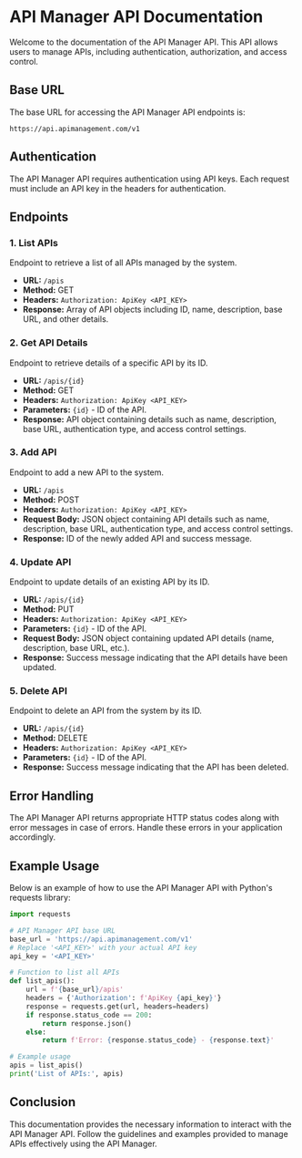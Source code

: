 # API Manager API Documentation

Welcome to the documentation of the API Manager API. This API allows users to manage APIs, including authentication, authorization, and access control.

## Base URL

The base URL for accessing the API Manager API endpoints is:

```
https://api.apimanagement.com/v1
```

## Authentication

The API Manager API requires authentication using API keys. Each request must include an API key in the headers for authentication.

## Endpoints

### 1. List APIs

Endpoint to retrieve a list of all APIs managed by the system.

- **URL:** `/apis`
- **Method:** GET
- **Headers:** `Authorization: ApiKey <API_KEY>`
- **Response:** Array of API objects including ID, name, description, base URL, and other details.

### 2. Get API Details

Endpoint to retrieve details of a specific API by its ID.

- **URL:** `/apis/{id}`
- **Method:** GET
- **Headers:** `Authorization: ApiKey <API_KEY>`
- **Parameters:** `{id}` - ID of the API.
- **Response:** API object containing details such as name, description, base URL, authentication type, and access control settings.

### 3. Add API

Endpoint to add a new API to the system.

- **URL:** `/apis`
- **Method:** POST
- **Headers:** `Authorization: ApiKey <API_KEY>`
- **Request Body:** JSON object containing API details such as name, description, base URL, authentication type, and access control settings.
- **Response:** ID of the newly added API and success message.

### 4. Update API

Endpoint to update details of an existing API by its ID.

- **URL:** `/apis/{id}`
- **Method:** PUT
- **Headers:** `Authorization: ApiKey <API_KEY>`
- **Parameters:** `{id}` - ID of the API.
- **Request Body:** JSON object containing updated API details (name, description, base URL, etc.).
- **Response:** Success message indicating that the API details have been updated.

### 5. Delete API

Endpoint to delete an API from the system by its ID.

- **URL:** `/apis/{id}`
- **Method:** DELETE
- **Headers:** `Authorization: ApiKey <API_KEY>`
- **Parameters:** `{id}` - ID of the API.
- **Response:** Success message indicating that the API has been deleted.

## Error Handling

The API Manager API returns appropriate HTTP status codes along with error messages in case of errors. Handle these errors in your application accordingly.

## Example Usage

Below is an example of how to use the API Manager API with Python's requests library:

```python
import requests

# API Manager API base URL
base_url = 'https://api.apimanagement.com/v1'
# Replace '<API_KEY>' with your actual API key
api_key = '<API_KEY>'

# Function to list all APIs
def list_apis():
    url = f'{base_url}/apis'
    headers = {'Authorization': f'ApiKey {api_key}'}
    response = requests.get(url, headers=headers)
    if response.status_code == 200:
        return response.json()
    else:
        return f'Error: {response.status_code} - {response.text}'

# Example usage
apis = list_apis()
print('List of APIs:', apis)
```

## Conclusion

This documentation provides the necessary information to interact with the API Manager API. Follow the guidelines and examples provided to manage APIs effectively using the API Manager.
